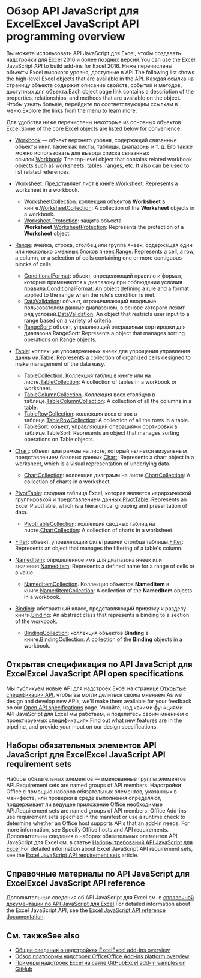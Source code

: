 # <a name="excel-javascript-api-overview"></a><span data-ttu-id="15ee4-101">Обзор API JavaScript для Excel</span><span class="sxs-lookup"><span data-stu-id="15ee4-101">Excel JavaScript API programming overview</span></span>

<span data-ttu-id="15ee4-102">Вы можете использовать API JavaScript для Excel, чтобы создавать надстройки для Excel 2016 и более поздних версий.</span><span class="sxs-lookup"><span data-stu-id="15ee4-102">You can use the Excel JavaScript API to build add-ins for Excel 2016.</span></span> <span data-ttu-id="15ee4-103">Ниже перечислены объекты Excel высокого уровня, доступные в API.</span><span class="sxs-lookup"><span data-stu-id="15ee4-103">The following list shows the high-level Excel objects that are available in the API.</span></span> <span data-ttu-id="15ee4-104">Каждая ссылка на страницу объекта содержит описание свойств, событий и методов, доступных для объекта.</span><span class="sxs-lookup"><span data-stu-id="15ee4-104">Each object page link contains a description of the properties, relationships, and methods that are available on the object.</span></span> <span data-ttu-id="15ee4-105">Чтобы узнать больше, перейдите по соответствующим ссылкам в меню.</span><span class="sxs-lookup"><span data-stu-id="15ee4-105">Explore the links from the menu to learn more.</span></span>

<span data-ttu-id="15ee4-106">Для удобства ниже перечислены некоторые из основных объектов Excel.</span><span class="sxs-lookup"><span data-stu-id="15ee4-106">Some of the core Excel objects are listed below for convenience:</span></span> 

- <span data-ttu-id="15ee4-107">[Workbook](/javascript/api/excel/excel.workbook) — объект верхнего уровня, содержащий связанные объекты книг, такие как листы, таблицы, диапазоны и т. д. Его также можно использовать для вывода списка связанных ссылок.</span><span class="sxs-lookup"><span data-stu-id="15ee4-107">[Workbook](/javascript/api/excel/excel.workbook): The top-level object that contains related workbook objects such as worksheets, tables, ranges, etc. It also can be used to list related references.</span></span>

- <span data-ttu-id="15ee4-108">[Worksheet](/javascript/api/excel/excel.worksheet). Представляет лист в книге.</span><span class="sxs-lookup"><span data-stu-id="15ee4-108">[Worksheet](/javascript/api/excel/excel.worksheet): Represents a worksheet in a workbook.</span></span> 
    - <span data-ttu-id="15ee4-109">[WorksheetCollection](/javascript/api/excel/excel.worksheetcollection): коллекция объектов **Worksheet** в книге.</span><span class="sxs-lookup"><span data-stu-id="15ee4-109">[WorksheetCollection](/javascript/api/excel/excel.worksheetcollection): A collection of the **Worksheet** objects in a workbook.</span></span>
    - <span data-ttu-id="15ee4-110">[Worksheet Protection](/javascript/api/excel/excel.worksheetprotection): защита объекта **Worksheet**.</span><span class="sxs-lookup"><span data-stu-id="15ee4-110">[WorksheetProtection](/javascript/api/excel/excel.worksheetprotection): Represents the protection of a **Worksheet** object.</span></span>

- <span data-ttu-id="15ee4-111">[Range](/javascript/api/excel/excel.range): ячейка, строка, столбец или группа ячеек, содержащая один или несколько смежных блоков ячеек.</span><span class="sxs-lookup"><span data-stu-id="15ee4-111">[Range](/javascript/api/excel/excel.range): Represents a cell, a row, a column, or a selection of cells containing one or more contiguous blocks of cells.</span></span>
    - <span data-ttu-id="15ee4-112">[ConditionalFormat](/javascript/api/excel/excel.conditionalformat): объект, определяющий правило и формат, которые применяются к диапазону при соблюдении условия правила.</span><span class="sxs-lookup"><span data-stu-id="15ee4-112">[ConditionalFormat](/javascript/api/excel/excel.conditionalformat): An object defining a rule and a format applied to the range when the rule's condition is met.</span></span>
    - <span data-ttu-id="15ee4-113">[DataValidation](/javascript/api/excel/excel.datavalidation): объект, ограничивающий вводимые пользователем данные диапазоном, в основе которого лежит ряд условий.</span><span class="sxs-lookup"><span data-stu-id="15ee4-113">[DataValidation](/javascript/api/excel/excel.datavalidation): An object that restricts user input to a range based on a variety of criteria.</span></span>
    - <span data-ttu-id="15ee4-114">[RangeSort](/javascript/api/excel/excel.rangesort): объект, управляющий операциями сортировки для диапазона.</span><span class="sxs-lookup"><span data-stu-id="15ee4-114">RangeSort: Represents a object that manages sorting operations on Range objects.</span></span>

- <span data-ttu-id="15ee4-115">[Table](/javascript/api/excel/excel.table): коллекция упорядоченных ячеек для упрощения управления данными.</span><span class="sxs-lookup"><span data-stu-id="15ee4-115">[Table](/javascript/api/excel/excel.table): Represents a collection of organized cells designed to make management of the data easy.</span></span>
    - <span data-ttu-id="15ee4-116">[TableCollection](/javascript/api/excel/excel.tablecollection). Коллекция таблиц в книге или на листе.</span><span class="sxs-lookup"><span data-stu-id="15ee4-116">[TableCollection](/javascript/api/excel/excel.tablecollection): A collection of tables in a workbook or worksheet.</span></span>
    - <span data-ttu-id="15ee4-117">[TableColumnCollection](/javascript/api/excel/excel.tablecolumncollection). Коллекция всех столбцов в таблице.</span><span class="sxs-lookup"><span data-stu-id="15ee4-117">[TableColumnCollection](/javascript/api/excel/excel.tablecolumncollection): A collection of all the columns in a table.</span></span>
    - <span data-ttu-id="15ee4-118">[TableRowCollection](/javascript/api/excel/excel.tablerowcollection): коллекция всех строк в таблице.</span><span class="sxs-lookup"><span data-stu-id="15ee4-118">[TableRowCollection](/javascript/api/excel/excel.tablerowcollection): A collection of all the rows in a table.</span></span>
    - <span data-ttu-id="15ee4-119">[TableSort](/javascript/api/excel/excel.tablesort): объект, управляющий операциями сортировки в таблице.</span><span class="sxs-lookup"><span data-stu-id="15ee4-119">TableSort: Represents an object that manages sorting operations on Table objects.</span></span>

- <span data-ttu-id="15ee4-120">[Chart](/javascript/api/excel/excel.chart): объект диаграммы на листе, который является визуальным представлением базовых данных.</span><span class="sxs-lookup"><span data-stu-id="15ee4-120">[Chart](/javascript/api/excel/excel.chart): Represents a chart object in a worksheet, which is a visual representation of underlying data.</span></span>
    - <span data-ttu-id="15ee4-121">[ChartCollection](/javascript/api/excel/excel.chartcollection): коллекция диаграмм на листе.</span><span class="sxs-lookup"><span data-stu-id="15ee4-121">[ChartCollection](/javascript/api/excel/excel.chartcollection): A collection of charts in a worksheet.</span></span>
    
- <span data-ttu-id="15ee4-122">[PivotTable](/javascript/api/excel/excel.pivottable): сводная таблица Excel, которая является иерархической группировкой и представлением данных.</span><span class="sxs-lookup"><span data-stu-id="15ee4-122">[PivotTable](/javascript/api/excel/excel.pivottable): Represents an Excel PivotTable, which is a hierarchical grouping and presentation of data.</span></span> 
    - <span data-ttu-id="15ee4-123">[PivotTableCollection](/javascript/api/excel/excel.pivottablecollection): коллекция сводных таблиц на листе.</span><span class="sxs-lookup"><span data-stu-id="15ee4-123">[ChartCollection](/javascript/api/excel/excel.pivottablecollection): A collection of charts in a worksheet.</span></span>

- <span data-ttu-id="15ee4-124">[Filter](/javascript/api/excel/excel.filter): объект, управляющий фильтрацией столбца таблицы.</span><span class="sxs-lookup"><span data-stu-id="15ee4-124">[Filter](/javascript/api/excel/excel.filter): Represents an object that manages the filtering of a table's column.</span></span>

- <span data-ttu-id="15ee4-125">[NamedItem](/javascript/api/excel/excel.nameditem): определенное имя для диапазона ячеек или значения.</span><span class="sxs-lookup"><span data-stu-id="15ee4-125">[NamedItem](/javascript/api/excel/excel.nameditem): Represents a defined name for a range of cells or a value.</span></span> 
    - <span data-ttu-id="15ee4-126">[NamedItemCollection](/javascript/api/excel/excel.nameditemcollection). Коллекция объектов **NamedItem** в книге.</span><span class="sxs-lookup"><span data-stu-id="15ee4-126">[NamedItemCollection](/javascript/api/excel/excel.nameditemcollection): A collection of the **NamedItem** objects in a workbook.</span></span>

- <span data-ttu-id="15ee4-127">[Binding](/javascript/api/excel/excel.binding): абстрактный класс, представляющий привязку к разделу книги.</span><span class="sxs-lookup"><span data-stu-id="15ee4-127">[Binding](/javascript/api/excel/excel.binding): An abstract class that represents a binding to a section of the workbook.</span></span>
    - <span data-ttu-id="15ee4-128">[BindingCollection](/javascript/api/excel/excel.bindingcollection): коллекция объектов **Binding** в книге.</span><span class="sxs-lookup"><span data-stu-id="15ee4-128">[BindingCollection](/javascript/api/excel/excel.bindingcollection): A collection of the **Binding** objects in a workbook.</span></span>

## <a name="excel-javascript-api-open-specifications"></a><span data-ttu-id="15ee4-129">Открытая спецификация по API JavaScript для Excel</span><span class="sxs-lookup"><span data-stu-id="15ee4-129">Excel JavaScript API open specifications</span></span>

<span data-ttu-id="15ee4-130">Мы публикуем новые API для надстроек Excel на странице [Открытые спецификации API](../openspec.md), чтобы вы могли делиться своим мнением.</span><span class="sxs-lookup"><span data-stu-id="15ee4-130">As we design and develop new APIs, we'll make them available for your feedback on our [Open API specifications](../openspec.md) page.</span></span> <span data-ttu-id="15ee4-131">Узнайте, над какими функциями API JavaScript для Excel мы работаем, и поделитесь своим мнением о проектируемых спецификациях.</span><span class="sxs-lookup"><span data-stu-id="15ee4-131">Find out what new features are in the pipeline, and provide your input on our design specifications.</span></span>

## <a name="excel-javascript-api-requirement-sets"></a><span data-ttu-id="15ee4-132">Наборы обязательных элементов API JavaScript для Excel</span><span class="sxs-lookup"><span data-stu-id="15ee4-132">Excel JavaScript API requirement sets</span></span>

<span data-ttu-id="15ee4-133">Наборы обязательных элементов — именованные группы элементов API.</span><span class="sxs-lookup"><span data-stu-id="15ee4-133">Requirement sets are named groups of API members.</span></span> <span data-ttu-id="15ee4-134">Надстройки Office с помощью наборов обязательных элементов, указанных в манифесте, или проверки в среде выполнения определяют, поддерживает ли ведущее приложение Office необходимые API.</span><span class="sxs-lookup"><span data-stu-id="15ee4-134">Requirement sets are named groups of API members. Office Add-ins use requirement sets specified in the manifest or use a runtime check to determine whether an Office host supports APIs that an add-in needs. For more information, see Specify Office hosts and API requirements.</span></span> <span data-ttu-id="15ee4-135">Дополнительны сведения о наборах обязательных элементов API JavaScript для Excel см. в статье [Наборы требований API JavaScript для Excel](../requirement-sets/excel-api-requirement-sets.md).</span><span class="sxs-lookup"><span data-stu-id="15ee4-135">For detailed information about Excel JavaScript API requirement sets, see the [Excel JavaScript API requirement sets](../requirement-sets/excel-api-requirement-sets.md) article.</span></span>

## <a name="excel-javascript-api-reference"></a><span data-ttu-id="15ee4-136">Справочные материалы по API JavaScript для Excel</span><span class="sxs-lookup"><span data-stu-id="15ee4-136">Excel JavaScript API reference</span></span>

<span data-ttu-id="15ee4-137">Дополнительные сведения об API JavaScript для Excel см. в [справочной документации по API JavaScript для Excel](/javascript/api/excel).</span><span class="sxs-lookup"><span data-stu-id="15ee4-137">For detailed information about the Excel JavaScript API, see the [Excel JavaScript API reference documentation](/javascript/api/excel).</span></span>

## <a name="see-also"></a><span data-ttu-id="15ee4-138">См. также</span><span class="sxs-lookup"><span data-stu-id="15ee4-138">See also</span></span>

- [<span data-ttu-id="15ee4-139">Общие сведения о надстройках Excel</span><span class="sxs-lookup"><span data-stu-id="15ee4-139">Excel add-ins overview</span></span>](https://docs.microsoft.com/office/dev/add-ins/excel/excel-add-ins-overview)
- [<span data-ttu-id="15ee4-140">Обзор платформы надстроек Office</span><span class="sxs-lookup"><span data-stu-id="15ee4-140">Office Add-ins platform overview</span></span>](https://docs.microsoft.com/office/dev/add-ins/overview/office-add-ins)
- [<span data-ttu-id="15ee4-141">Примеры надстроек Excel на сайте GitHub</span><span class="sxs-lookup"><span data-stu-id="15ee4-141">Excel add-in samples on GitHub</span></span>](https://github.com/OfficeDev?utf8=%E2%9C%93&q=Excel)
